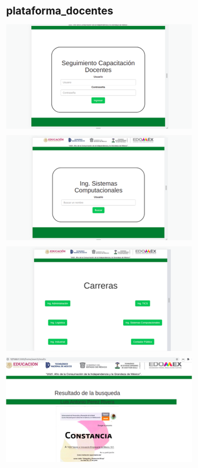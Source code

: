 # plataforma_docentes

![](https://github.com/ddaniuwu/plataforma_docentes/blob/master/static/images/Avance1.png)

![](https://github.com/ddaniuwu/plataforma_docentes/blob/master/static/images/Avance1.2.png)

![](https://github.com/ddaniuwu/plataforma_docentes/blob/master/static/images/Avance1.3.png)

![](https://github.com/ddaniuwu/plataforma_docentes/blob/master/static/images/Avance.png)

